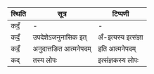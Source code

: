 | स्थिति | सूत्र | टिप्पणी |
| ----- | ------- | ------ |
| कदँ॒ | - | - |
| कदँ॒ | उपदेशेऽजनुनासिक इत् | अँ-इत्यस्य इत्संज्ञा |
| कदँ॒ | अनुदात्तङित आत्मनेपदम् | इति आत्मनेपदम् |
| कद् | तस्य लोपः | इत्संज्ञकस्य लोपः |
